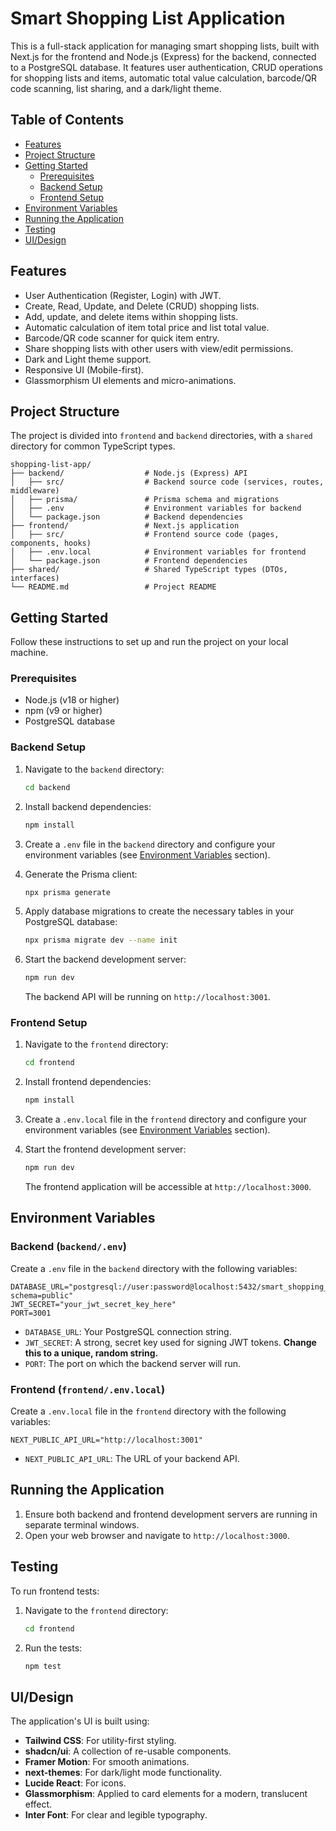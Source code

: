 # Smart Shopping List Application

This is a full-stack application for managing smart shopping lists, built with Next.js for the frontend and Node.js (Express) for the backend, connected to a PostgreSQL database. It features user authentication, CRUD operations for shopping lists and items, automatic total value calculation, barcode/QR code scanning, list sharing, and a dark/light theme.

## Table of Contents

- [Features](#features)
- [Project Structure](#project-structure)
- [Getting Started](#getting-started)
  - [Prerequisites](#prerequisites)
  - [Backend Setup](#backend-setup)
  - [Frontend Setup](#frontend-setup)
- [Environment Variables](#environment-variables)
- [Running the Application](#running-the-application)
- [Testing](#testing)
- [UI/Design](#uidesign)

## Features

- User Authentication (Register, Login) with JWT.
- Create, Read, Update, and Delete (CRUD) shopping lists.
- Add, update, and delete items within shopping lists.
- Automatic calculation of item total price and list total value.
- Barcode/QR code scanner for quick item entry.
- Share shopping lists with other users with view/edit permissions.
- Dark and Light theme support.
- Responsive UI (Mobile-first).
- Glassmorphism UI elements and micro-animations.

## Project Structure

The project is divided into `frontend` and `backend` directories, with a `shared` directory for common TypeScript types.

```
shopping-list-app/
├── backend/                  # Node.js (Express) API
│   ├── src/                  # Backend source code (services, routes, middleware)
│   ├── prisma/               # Prisma schema and migrations
│   ├── .env                  # Environment variables for backend
│   └── package.json          # Backend dependencies
├── frontend/                 # Next.js application
│   ├── src/                  # Frontend source code (pages, components, hooks)
│   ├── .env.local            # Environment variables for frontend
│   └── package.json          # Frontend dependencies
├── shared/                   # Shared TypeScript types (DTOs, interfaces)
└── README.md                 # Project README
```

## Getting Started

Follow these instructions to set up and run the project on your local machine.

### Prerequisites

- Node.js (v18 or higher)
- npm (v9 or higher)
- PostgreSQL database

### Backend Setup

1.  Navigate to the `backend` directory:
    ```bash
    cd backend
    ```

2.  Install backend dependencies:
    ```bash
    npm install
    ```

3.  Create a `.env` file in the `backend` directory and configure your environment variables (see [Environment Variables](#environment-variables) section).

4.  Generate the Prisma client:
    ```bash
    npx prisma generate
    ```

5.  Apply database migrations to create the necessary tables in your PostgreSQL database:
    ```bash
    npx prisma migrate dev --name init
    ```

6.  Start the backend development server:
    ```bash
    npm run dev
    ```
    The backend API will be running on `http://localhost:3001`.

### Frontend Setup

1.  Navigate to the `frontend` directory:
    ```bash
    cd frontend
    ```

2.  Install frontend dependencies:
    ```bash
    npm install
    ```

3.  Create a `.env.local` file in the `frontend` directory and configure your environment variables (see [Environment Variables](#environment-variables) section).

4.  Start the frontend development server:
    ```bash
    npm run dev
    ```
    The frontend application will be accessible at `http://localhost:3000`.

## Environment Variables

### Backend (`backend/.env`)

Create a `.env` file in the `backend` directory with the following variables:

```env
DATABASE_URL="postgresql://user:password@localhost:5432/smart_shopping_list?schema=public"
JWT_SECRET="your_jwt_secret_key_here"
PORT=3001
```

-   `DATABASE_URL`: Your PostgreSQL connection string.
-   `JWT_SECRET`: A strong, secret key used for signing JWT tokens. **Change this to a unique, random string.**
-   `PORT`: The port on which the backend server will run.

### Frontend (`frontend/.env.local`)

Create a `.env.local` file in the `frontend` directory with the following variables:

```env
NEXT_PUBLIC_API_URL="http://localhost:3001"
```

-   `NEXT_PUBLIC_API_URL`: The URL of your backend API.

## Running the Application

1.  Ensure both backend and frontend development servers are running in separate terminal windows.
2.  Open your web browser and navigate to `http://localhost:3000`.

## Testing

To run frontend tests:

1.  Navigate to the `frontend` directory:
    ```bash
    cd frontend
    ```
2.  Run the tests:
    ```bash
    npm test
    ```

## UI/Design

The application's UI is built using:

-   **Tailwind CSS**: For utility-first styling.
-   **shadcn/ui**: A collection of re-usable components.
-   **Framer Motion**: For smooth animations.
-   **next-themes**: For dark/light mode functionality.
-   **Lucide React**: For icons.
-   **Glassmorphism**: Applied to card elements for a modern, translucent effect.
-   **Inter Font**: For clear and legible typography.
